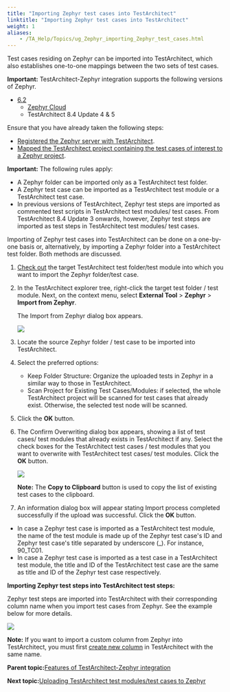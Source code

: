 ```yaml
--- 
title: "Importing Zephyr test cases into TestArchitect"
linktitle: "Importing Zephyr test cases into TestArchitect"
weight: 1
aliases: 
    - /TA_Help/Topics/ug_Zephyr_importing_Zephyr_test_cases.html
---
```


Test cases residing on Zephyr can be imported into TestArchitect, which also establishes one-to-one mappings between the two sets of test cases.

**Important:** TestArchitect-Zephyr integration supports the following versions of Zephyr.

-   [6.2](https://zephyrdocs.atlassian.net/wiki/spaces/ZE61/pages/550633474/6.2+Release+Notes)
    -   [Zephyr Cloud](https://zephyrdocs.atlassian.net/wiki/spaces/ZE61/pages/263521484/Zephyr+Enterprise+Cloud+Requirements)
    -   TestArchitect 8.4 Update 4 & 5

Ensure that you have already taken the following steps:

-   [Registered the Zephyr server with TestArchitect](ug_Zephyr_registering_server.html).
-   [Mapped the TestArchitect project containing the test cases of interest to a Zephyr project](ug_Zephyr_mapping_projects.html).

**Important:** The following rules apply:

-   A Zephyr folder can be imported only as a TestArchitect test folder.
-   A Zephyr test case can be imported as a TestArchitect test module or a TestArchitect test case.
-   In previous versions of TestArchitect, Zephyr test steps are imported as commented test scripts in TestArchitect test modules/ test cases. From TestArchitect 8.4 Update 3 onwards, however, Zephyr test steps are imported as test steps in TestArchitect test modules/ test cases.

Importing of Zephyr test cases into TestArchitect can be done on a one-by-one basis or, alternatively, by importing a Zephyr folder into a TestArchitect test folder. Both methods are discussed.

1.  [Check out](Project_items_checkout.html) the target TestArchitect test folder/test module into which you want to import the Zephyr folder/test case.

2.  In the TestArchitect explorer tree, right-click the target test folder / test module. Next, on the context menu, select **External Tool** \> **Zephyr** \> **Import from Zephyr**.

    The Import from Zephyr dialog box appears.

    ![](/images//Images/Zephyr_import_dlg.png)

3.  Locate the source Zephyr folder / test case to be imported into TestArchitect.

4.  Select the preferred options:

    -   Keep Folder Structure: Organize the uploaded tests in Zephyr in a similar way to those in TestArchitect.
    -   Scan Project for Existing Test Cases/Modules: if selected, the whole TestArchitect project will be scanned for test cases that already exist. Otherwise, the selected test node will be scanned.
5.  Click the **OK** button.

6.  The Confirm Overwriting dialog box appears, showing a list of test cases/ test modules that already exists in TestArchitect if any. Select the check boxes for the TestArchitect test cases / test modules that you want to overwrite with TestArchitect test cases/ test modules. Click the **OK** button.

    ![](/images//Images/Zephyr_import_overwrite_dlg.png)

    **Note:** The **Copy to Clipboard** button is used to copy the list of existing test cases to the clipboard.

7.  An information dialog box will appear stating Import process completed successfully if the upload was successful. Click the **OK** button.


-   In case a Zephyr test case is imported as a TestArchitect test module, the name of the test module is made up of the Zephyr test case's ID and Zephyr test case's title separated by underscore \(\_\). For instance, 90\_TC01.
-   In case a Zephyr test case is imported as a test case in a TestArchitect test module, the title and ID of the TestArchitect test case are the same as title and ID of the Zephyr test case respectively.

**Importing Zephyr test steps into TestArchitect test steps:**

Zephyr test steps are imported into TestArchitect with their corresponding column name when you import test cases from Zephyr. See the example below for more details.

![](/images//Images/Zephyr_import_teststeps.png)

**Note:** If you want to import a custom column from Zephyr into TestArchitect, you must first [create new column](/TA_Administration/Topics/User_defined_fields_create.html#) in TestArchitect with the same name.

**Parent topic:**[Features of TestArchitect-Zephyr integration](/TA_Help/Topics/ug_Zephyr_features.html)

**Next topic:**[Uploading TestArchitect test modules/test cases to Zephyr](/TA_Help/Topics/ug_Zephyr_upload_TA_TM_TC.html)


